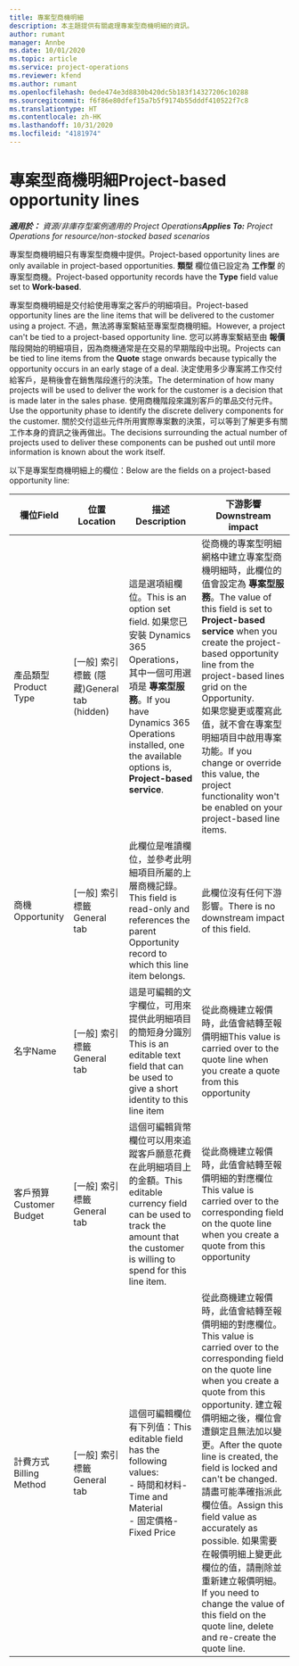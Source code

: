 ```yaml
---
title: 專案型商機明細
description: 本主題提供有關處理專案型商機明細的資訊。
author: rumant
manager: Annbe
ms.date: 10/01/2020
ms.topic: article
ms.service: project-operations
ms.reviewer: kfend
ms.author: rumant
ms.openlocfilehash: 0ede474e3d8830b420dc5b183f14327206c10288
ms.sourcegitcommit: f6f86e80dfef15a7b5f9174b55dddf410522f7c8
ms.translationtype: HT
ms.contentlocale: zh-HK
ms.lasthandoff: 10/31/2020
ms.locfileid: "4181974"
---
```

# <a name="project-based-opportunity-lines"></a><span data-ttu-id="7fea3-103">專案型商機明細</span><span class="sxs-lookup"><span data-stu-id="7fea3-103">Project-based opportunity lines</span></span>

<span data-ttu-id="7fea3-104">_**適用於：** 資源/非庫存型案例適用的 Project Operations_</span><span class="sxs-lookup"><span data-stu-id="7fea3-104">_**Applies To:** Project Operations for resource/non-stocked based scenarios_</span></span>


<span data-ttu-id="7fea3-105">專案型商機明細只有專案型商機中提供。</span><span class="sxs-lookup"><span data-stu-id="7fea3-105">Project-based opportunity lines are only available in project-based opportunities.</span></span> <span data-ttu-id="7fea3-106">**類型** 欄位值已設定為 **工作型** 的專案型商機。</span><span class="sxs-lookup"><span data-stu-id="7fea3-106">Project-based opportunity records have the **Type** field value set to **Work-based**.</span></span>

<span data-ttu-id="7fea3-107">專案型商機明細是交付給使用專案之客戶的明細項目。</span><span class="sxs-lookup"><span data-stu-id="7fea3-107">Project-based opportunity lines are the line items that will be delivered to the customer using a project.</span></span> <span data-ttu-id="7fea3-108">不過，無法將專案繫結至專案型商機明細。</span><span class="sxs-lookup"><span data-stu-id="7fea3-108">However, a project can't be tied to a project-based opportunity line.</span></span> <span data-ttu-id="7fea3-109">您可以將專案繫結至由 **報價** 階段開始的明細項目，因為商機通常是在交易的早期階段中出現。</span><span class="sxs-lookup"><span data-stu-id="7fea3-109">Projects can be tied to line items from the **Quote** stage onwards because typically the opportunity occurs in an early stage of a deal.</span></span> <span data-ttu-id="7fea3-110">決定使用多少專案將工作交付給客戶，是稍後會在銷售階段進行的決策。</span><span class="sxs-lookup"><span data-stu-id="7fea3-110">The determination of how many projects will be used to deliver the work for the customer is a decision that is made later in the sales phase.</span></span> <span data-ttu-id="7fea3-111">使用商機階段來識別客戶的單品交付元件。</span><span class="sxs-lookup"><span data-stu-id="7fea3-111">Use the opportunity phase to identify the discrete delivery components for the customer.</span></span> <span data-ttu-id="7fea3-112">關於交付這些元件所用實際專案數的決策，可以等到了解更多有關工作本身的資訊之後再做出。</span><span class="sxs-lookup"><span data-stu-id="7fea3-112">The decisions surrounding the actual number of projects used to deliver these components can be pushed out until more information is known about the work itself.</span></span>

<span data-ttu-id="7fea3-113">以下是專案型商機明細上的欄位：</span><span class="sxs-lookup"><span data-stu-id="7fea3-113">Below are the fields on a project-based opportunity line:</span></span>

| <span data-ttu-id="7fea3-114">**欄位**</span><span class="sxs-lookup"><span data-stu-id="7fea3-114">**Field**</span></span> | <span data-ttu-id="7fea3-115">**位置**</span><span class="sxs-lookup"><span data-stu-id="7fea3-115">**Location**</span></span> | <span data-ttu-id="7fea3-116">**描述**</span><span class="sxs-lookup"><span data-stu-id="7fea3-116">**Description**</span></span> | <span data-ttu-id="7fea3-117">**下游影響**</span><span class="sxs-lookup"><span data-stu-id="7fea3-117">**Downstream impact**</span></span> |
| --- | --- | --- | --- |
| <span data-ttu-id="7fea3-118">產品類型</span><span class="sxs-lookup"><span data-stu-id="7fea3-118">Product Type</span></span> | <span data-ttu-id="7fea3-119">[一般] 索引標籤 (隱藏)</span><span class="sxs-lookup"><span data-stu-id="7fea3-119">General tab (hidden)</span></span> | <span data-ttu-id="7fea3-120">這是選項組欄位。</span><span class="sxs-lookup"><span data-stu-id="7fea3-120">This is an option set field.</span></span> <span data-ttu-id="7fea3-121">如果您已安裝 Dynamics 365 Operations，其中一個可用選項是 **專案型服務**。</span><span class="sxs-lookup"><span data-stu-id="7fea3-121">If you have Dynamics 365 Operations installed, one the available options is, **Project-based service**.</span></span>  | <span data-ttu-id="7fea3-122">從商機的專案型明細網格中建立專案型商機明細時，此欄位的值會設定為 **專案型服務**。</span><span class="sxs-lookup"><span data-stu-id="7fea3-122">The value of this field is set to **Project-based service** when you create the project-based opportunity line from the project-based lines grid on the Opportunity.</span></span> <br> <span data-ttu-id="7fea3-123">如果您變更或覆寫此值，就不會在專案型明細項目中啟用專案功能。</span><span class="sxs-lookup"><span data-stu-id="7fea3-123">If you change or override this value, the project functionality won't be enabled on your project-based line items.</span></span> |
| <span data-ttu-id="7fea3-124">商機​​</span><span class="sxs-lookup"><span data-stu-id="7fea3-124">Opportunity</span></span> | <span data-ttu-id="7fea3-125">[一般] 索引標籤</span><span class="sxs-lookup"><span data-stu-id="7fea3-125">General tab</span></span> | <span data-ttu-id="7fea3-126">此欄位是唯讀欄位，並參考此明細項目所屬的上層商機記錄。</span><span class="sxs-lookup"><span data-stu-id="7fea3-126">This field is read-only and references the parent Opportunity record to which this line item belongs.</span></span> | <span data-ttu-id="7fea3-127">此欄位沒有任何下游影響。</span><span class="sxs-lookup"><span data-stu-id="7fea3-127">There is no downstream impact of this field.</span></span> |
| <span data-ttu-id="7fea3-128">名字</span><span class="sxs-lookup"><span data-stu-id="7fea3-128">Name</span></span> | <span data-ttu-id="7fea3-129">[一般] 索引標籤</span><span class="sxs-lookup"><span data-stu-id="7fea3-129">General tab</span></span> | <span data-ttu-id="7fea3-130">這是可編輯的文字欄位，可用來提供此明細項目的簡短身分識別</span><span class="sxs-lookup"><span data-stu-id="7fea3-130">This is an editable text field that can be used to give a short identity to this line item</span></span> | <span data-ttu-id="7fea3-131">從此商機建立報價時，此值會結轉至報價明細</span><span class="sxs-lookup"><span data-stu-id="7fea3-131">This value is carried over to the quote line when you create a quote from this opportunity</span></span> |
| <span data-ttu-id="7fea3-132">客戶預算</span><span class="sxs-lookup"><span data-stu-id="7fea3-132">Customer Budget</span></span> | <span data-ttu-id="7fea3-133">[一般] 索引標籤</span><span class="sxs-lookup"><span data-stu-id="7fea3-133">General tab</span></span> | <span data-ttu-id="7fea3-134">這個可編輯貨幣欄位可以用來追蹤客戶願意花費在此明細項目上的金額。</span><span class="sxs-lookup"><span data-stu-id="7fea3-134">This editable currency field can be used to track the amount that the customer is willing to spend for this line item.</span></span> | <span data-ttu-id="7fea3-135">從此商機建立報價時，此值會結轉至報價明細的對應欄位</span><span class="sxs-lookup"><span data-stu-id="7fea3-135">This value is carried over to the corresponding field on the quote line when you create a quote from this opportunity</span></span> |
| <span data-ttu-id="7fea3-136">計費方式</span><span class="sxs-lookup"><span data-stu-id="7fea3-136">Billing Method</span></span> | <span data-ttu-id="7fea3-137">[一般] 索引標籤</span><span class="sxs-lookup"><span data-stu-id="7fea3-137">General tab</span></span> | <span data-ttu-id="7fea3-138">這個可編輯欄位有下列值：</span><span class="sxs-lookup"><span data-stu-id="7fea3-138">This editable field has the following values:</span></span></br><span data-ttu-id="7fea3-139">- 時間和材料</span><span class="sxs-lookup"><span data-stu-id="7fea3-139">- Time and Material</span></span></br><span data-ttu-id="7fea3-140">- 固定價格</span><span class="sxs-lookup"><span data-stu-id="7fea3-140">- Fixed Price</span></span> | <span data-ttu-id="7fea3-141">從此商機建立報價時，此值會結轉至報價明細的對應欄位。</span><span class="sxs-lookup"><span data-stu-id="7fea3-141">This value is carried over to the corresponding field on the quote line when you create a quote from this opportunity.</span></span> <span data-ttu-id="7fea3-142">建立報價明細之後，欄位會遭鎖定且無法加以變更。</span><span class="sxs-lookup"><span data-stu-id="7fea3-142">After the quote line is created, the field is locked and can't be changed.</span></span> <span data-ttu-id="7fea3-143">請盡可能準確指派此欄位值。</span><span class="sxs-lookup"><span data-stu-id="7fea3-143">Assign this field value as accurately as possible.</span></span> <span data-ttu-id="7fea3-144">如果需要在報價明細上變更此欄位的值，請刪除並重新建立報價明細。</span><span class="sxs-lookup"><span data-stu-id="7fea3-144">If you need to change the value of this field on the quote line, delete and re-create the quote line.</span></span> |
